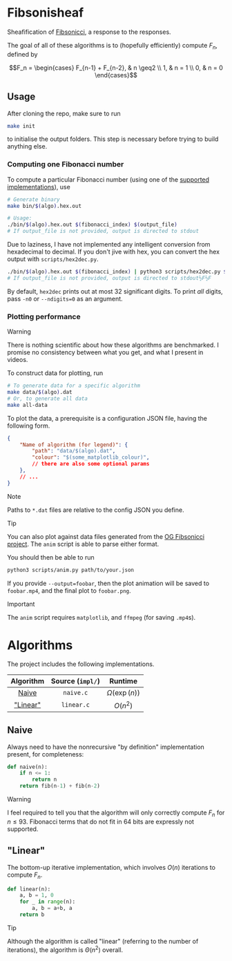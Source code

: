 # Fibsonisheaf

Sheafification of [Fibsonicci](https://github.com/SheafificationOfG/Fibsonicci), a response to the responses.

The goal of all of these algorithms is to (hopefully efficiently) compute $`F_n`$, defined by

```math
F_n = \begin{cases}
    F_{n-1} + F_{n-2}, & n \geq2 \\
    1, & n = 1 \\
    0, & n = 0
\end{cases}
```

## Usage

After cloning the repo, make sure to run

```bash
make init
```

to initialise the output folders.
This step is necessary before trying to build anything else.

### Computing one Fibonacci number

To compute a particular Fibonacci number (using one of the [supported implementations](#algorithms)), use

```bash
# Generate binary
make bin/$(algo).hex.out

# Usage:
./bin/$(algo).hex.out $(fibonacci_index) $(output_file)
# If output_file is not provided, output is directed to stdout
```

Due to laziness, I have not implemented any intelligent conversion from hexadecimal to decimal.
If you don't jive with hex, you can convert the hex output with `scripts/hex2dec.py`.

```bash
./bin/$(algo).hex.out $(fibonacci_index) | python3 scripts/hex2dec.py $(output_file)
# If output_file is not provided, output is directed to stdout½F½F
```

By default, `hex2dec` prints out at most 32 significant digits.
To print *all* digits, pass `-n0` or `--ndigits=0` as an argument.

### Plotting performance

> [!WARNING]
> There is nothing scientific about how these algorithms are benchmarked.
> I promise no consistency between what you get, and what I present in videos.

To construct data for plotting, run

```bash
# To generate data for a specific algorithm
make data/$(algo).dat
# Or, to generate all data
make all-data
```

To plot the data, a prerequisite is a configuration JSON file, having the following form.

```json
{
    "Name of algorithm (for legend)": {
        "path": "data/$(algo).dat",
        "colour": "$(some_matplotlib_colour)",
        // there are also some optional params
    },
    // ...
}
```

> [!NOTE]
> Paths to `*.dat` files are relative to the config JSON you define.

> [!TIP]
> You can also plot against data files generated from the [OG Fibsonicci project](https://github.com/SheafificationOfG/Fibsonicci).
> The `anim` script is able to parse either format.

You should then be able to run

```bash
python3 scripts/anim.py path/to/your.json
```

If you provide `--output=foobar`, then the plot animation will be saved to `foobar.mp4`, and the final plot to `foobar.png`.

> [!IMPORTANT]
> The `anim` script requires `matplotlib`, and `ffmpeg` (for saving `.mp4`s).

# Algorithms

The project includes the following implementations.

| Algorithm | Source (`impl/`) | Runtime |
|:---------:|:----------------:|:-------:|
| [Naive](#naive) | `naive.c` | $`\Omega(\exp(n))`$ |
| ["Linear"](#linear) | `linear.c` | $`O(n^2)`$ |

## Naive

Always need to have the nonrecursive "by definition" implementation present, for completeness:

```py
def naive(n):
    if n <= 1:
        return n
    return fib(n-1) + fib(n-2)
```

> [!WARNING]
> I feel required to tell you that the algorithm will only correctly compute $`F_n`$ for $`n\leq93`$.
> Fibonacci terms that do not fit in 64 bits are expressly not supported.

## "Linear"

The bottom-up iterative implementation, which involves $`O(n)`$ iterations to compute $`F_n`$.

```py
def linear(n):
    a, b = 1, 0
    for _ in range(n):
        a, b = a+b, a
    return b
```

> [!TIP]
> Although the algorithm is called "linear" (referring to the number of iterations), the algorithm is $\Theta(n^2)$ overall.

